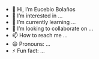 - 👋 Hi, I’m Eucebio Bolaños 
- 👀 I’m interested in ...
- 🌱 I’m currently learning ...
- 💞️ I’m looking to collaborate on ...
- 📫 How to reach me ...
- 😄 Pronouns: ...
- ⚡ Fun fact: ...

<!---
profebb/profebb is a ✨ special ✨ repository because its `README.md` (this file) appears on your GitHub profile.
You can click the Preview link to take a look at your changes.
--->
